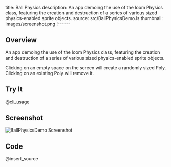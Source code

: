 title: Ball Physics
description: An app demoing the use of the loom Physics class, featuring the creation and destruction of a series of various sized physics-enabled sprite objects.
source: src/BallPhysicsDemo.ls
thumbnail: images/screenshot.png
!------

## Overview
An app demoing the use of the loom Physics class, featuring the creation and destruction of a series of various sized physics-enabled sprite objects.

Clicking on an empty space on the screen will create a randomly sized Poly.  Clicking on an existing Poly will remove it.

## Try It
@cli_usage

## Screenshot
![BallPhysicsDemo Screenshot](images/screenshot.png)

## Code
@insert_source
